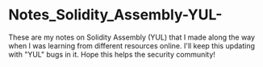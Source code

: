 # Notes_Solidity_Assembly-YUL-
These are my notes on Solidity Assembly (YUL) that I made along the way when I was learning from different resources online. I'll keep this updating with "YUL" bugs in it. Hope this helps the security community!
